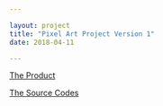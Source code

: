 ```yaml
---

layout: project
title: "Pixel Art Project Version 1"
date: 2018-04-11

---
```


[The Product](https://wycodebook.github.io/GoogleFrontEnd-Phase1-PixelArtProject/)

[The Source Codes](https://github.com/WYCodeBook/GoogleFrontEnd-Phase1-PixelArtProject)
